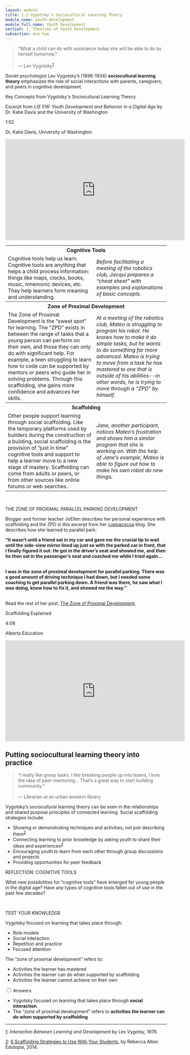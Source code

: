 ```yaml
---
layout: module
title: 1.2 Vygotsky's Sociocultural Learning Theory
module_name: youth-development
module_full_name: Youth Development
section: 1. Theories of Youth Development
subsection: one-two
---
```


>"What a child can do with assistance today she will be able to do by herself tomorrow."<br/><br/>— Lev Vygotsky<sup><a name="1" href="#fn1">1</a></sup>

Soviet psychologist Lev Vygotsky’s (1896-1934) **sociocultural learning theory** emphasizes the role of social interactions with parents, caregivers, and peers in cognitive development.

<div class="explanatory">
  <p>Key Concepts from Vygotsky's Sociocultural Learning Theory</p>
  <p>Excerpt from <i>LIS 516: Youth Development and Behavior in a Digital Age</i> by Dr. Katie Davis and the University of Washington</p>
<p class="videotime">1:02</p><p class="source">Dr. Katie Davis, University of Washington</p>

<div class="video">
<iframe width="560" height="315" src="https://www.youtube.com/embed/inNEpfNPcZ4" frameborder="0" allow="autoplay; encrypted-media" allowfullscreen></iframe>
</div></div>

<table class="colorful-th"> 
  <tr><th colspan="2">Cognitive Tools</th></tr>
  <tr><td>Cognitive tools help us learn. Cognitive tools are anything that helps a child process information: things like maps, clocks, books, music, mnemonic devices, etc. They help learners form meaning and understanding.</td><td><i>Before facilitating a meeting of the robotics club, Jacqui prepares a “cheat sheet” with examples and explanations of basic concepts. </i></td></tr> 

  <tr><th colspan="2">Zone of Proximal Development</th></tr>
  <tr><td>The Zone of Proximal Development is the “sweet spot” for learning. The “ZPD” exists in between the range of tasks that a young person can perform on their own, and those they can only do with significant help. For example, a teen struggling to learn how to code can be supported by mentors or peers who guide her in solving problems. Through this scaffolding, she gains more confidence and advances her skills.</td><td><i>At a meeting of the robotics club, Mateo is struggling to program his robot. He knows how to make it do simple tasks, but he wants to do something far more advanced. Mateo is trying to move from a task he has mastered to one that is outside of his abilities--in other words, he is trying to move through a “ZPD” by himself. </i></td></tr> 

  <tr><th colspan="2">Scaffolding</th></tr>
  <tr><td>Other people support learning through social scaffolding. Like the temporary platforms used by builders during the construction of a building, social scaffolding is the provision of “just in time” cognitive tools and support to help a learner move to a new stage of mastery. Scaffolding can come from adults or peers, or from other sources like online forums or web searches.</td><td><i>Jane, another participant, notices Mateo’s frustration and shows him a similar program that she is working on. With the help of Jane’s example, Mateo is able to figure out how to make his own robot do new things. </i></td></tr> 
</table>
<br>
<div class="case_study_box">  

<p><span class="box-title">THE ZONE OF PROXIMAL PARALLEL PARKING DEVELOPMENT</span></p> 

<p>Blogger and former teacher JoEllen describes her personal experience with scaffolding and the ZPD in this excerpt from her <a href="http://www.cuppacocoa.com/" target="_blank">cuppacocoa</a> blog. She describes how she learned to parallel park:  

<b>“It wasn’t until a friend sat in my car and gave me the crucial tip to wait until the side-view mirror lined up just so with the parked car in front, that I finally figured it out. He got in the driver’s seat and showed me, and then he then sat in the passenger’s seat and coached me while I tried again... <br><br>

I was in the zone of proximal development for parallel parking. There was a good amount of driving technique I had down, but I needed some coaching to get parallel parking down. A friend was there, he saw what I was doing, knew how to fix it, and showed me the way.”</b><br><br>

Read the rest of her post, <a href="http://www.cuppacocoa.com/the-zone-of-proximal-development/" target="_blank">The Zone of Proximal Development</a>.</p>  
</div> 

<div class="explanatory">
  <p>Scaffolding Explained</p>
<p class="videotime">4:08</p><p class="source">Alberta Education</p>

<div class="video">
<iframe width="560" height="315" src="https://www.youtube.com/embed/uKLDjmPk_RE" frameborder="0" allow="accelerometer; autoplay; clipboard-write; encrypted-media; gyroscope; picture-in-picture" allowfullscreen></iframe>
</div></div>


## Putting sociocultural learning theory into practice 

<!-- INTS_059 -->
>“I really like group tasks. I like breaking people up into teams, I love the idea of peer-mentoring… That’s a great way to start building community.”<br/><br/>— Librarian at an urban western library

Vygotsky’s sociocultural learning theory can be seen in the relationships and shared purpose principles of connected learning. Social scaffolding strategies include: 

- Showing or demonstrating techniques and activities, not just describing them<sup><a name="2" href="#fn2">2</a></sup>
- Connecting learning to prior knowledge by asking youth to share their ideas and experiences<sup><a name="2" href="#fn2">2</a></sup>
- Encouraging youth to learn from each other through group discussions and projects 
- Providing opportunities for peer feedback


<div class="reflection"> 

  <p><span class="box-title">REFLECTION: COGNITIVE TOOLS</span></p> 

  <p>What new possibilities for “cognitive tools” have emerged for young people in the digital age? Have any types of cognitive tools fallen out of use in the past few decades? </p>
</div>
<br>

<div class="reflection"> 

  <p>TEST YOUR KNOWLEDGE</p> 

  <p>Vygotsky focused on learning that takes place through:</p> 
  <ul>
  <li>Role models</li>
  <li>Social interaction</li>
  <li>Repetition and practice</li>
  <li>Focused attention</li>
  </ul>
  <p>The “zone of proximal development” refers to:</p> 
  <ul>
  <li>Activities the learner has mastered</li>
  <li>Activities the learner can do when supported by scaffolding</li>
  <li>Activities the learner cannot achieve on their own</li>
  </ul>

<input id="collapsible_1" class="toggle" type="checkbox">
  <label for="collapsible_1" class="lbl-toggle">Answers</label>
  <div class="collapsible-content">
    <div class="content-inner">
      <ul>
<li>Vygotsky focused on learning that takes place through <b>social interaction</b>.</li>
<li>The “zone of proximal development” refers to <b>activities the learner can do when supported by scaffolding</b></li></ul>
</div>
  </div>


</div>

<hr/>

<a name="fn1" href="#1">1</a>: _Interaction Between Learning and Development_ by Lev Vygotsy, 1978.

<a name="fn2" href="#2">2</a>: [6 Scaffolding Strategies to Use With Your Students](https://www.edutopia.org/blog/scaffolding-lessons-six-strategies-rebecca-alber), by Rebecca Alber. Edutopia, 2014.

